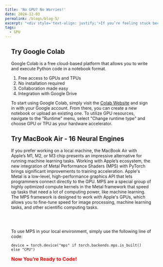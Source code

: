 ```yaml
---
title: 'No GPU? No Worries!'
date: 2024-12-03
permalink: /blogs/blog-5/
excerpt: "<div style='text-align: justify;'>If you’re feeling stuck because you don’t have a GPU, fear not! There are several effective alternatives that can help you run your projects smoothly. In this blog post, we'll explore two excellent options."
tags:
  - GPU
---
```

<div style="margin-left: 20px; margin-right: 20px; margin-top: 20px; margin-bottom: 30px;">

<h2>Try Google Colab</h2>
Google Colab is a free cloud-based platform that allows you to write and execute Python code in a notebook format.  
<ol>
  <li>Free access to GPUs and TPUs</li>
  <li>No installation required</li>
  <li>Collaboration made easy</li>
  <li>Integration with Google Drive</li>
</ol>
To start using Google Colab, simply visit the <a href="https://colab.research.google.com/" target="_blank">Colab Website</a> and sign in with your Google account. From there, you can create a new notebook or upload an existing one. To utilize GPU resources, navigate to the "Runtime" menu, select "Change runtime type" and choose GPU or TPU as your hardware accelerator. 


<h2>Try MacBook Air - 16 Neural Engines</h2>
If you prefer working on a local machine, the MacBook Air with Apple’s M1, M2, or M3 chip presents an impressive alternative for running machine learning tasks. Working with Apple’s ecosystem, the new integration of Metal Performance Shaders (MPS) with PyTorch brings significant improvements to training acceleration. Apple's Metal is a low-level, high-performance graphics API that lets programmers connect directly to the GPU. MPS are a special group of highly optimized compute kernels in the Metal framework that speed up tasks that need a lot of computing power, like machine learning. The MPS framework is designed to work with Apple's GPUs, which allows you to fine-tune speed for image processing, machine learning tasks, and other scientific computing tasks.

<br><br>

To use MPS in your local environment, simply use the following line of code:
  <pre><code>device = torch.device("mps" if torch.backends.mps.is_built() else "CPU")</code></pre>

<h3 style="color: red; display: inline;">Now You’re Ready to Code!</h3>

</div>
